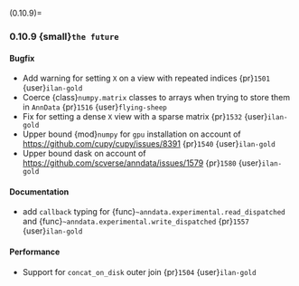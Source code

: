 (0.10.9)=
### 0.10.9 {small}`the future`

#### Bugfix

* Add warning for setting `X` on a view with repeated indices {pr}`1501` {user}`ilan-gold`
* Coerce {class}`numpy.matrix` classes to arrays when trying to store them in `AnnData` {pr}`1516` {user}`flying-sheep`
* Fix for setting a dense `X` view with a sparse matrix {pr}`1532` {user}`ilan-gold`
* Upper bound {mod}`numpy` for `gpu` installation on account of https://github.com/cupy/cupy/issues/8391 {pr}`1540` {user}`ilan-gold`
* Upper bound dask on account of https://github.com/scverse/anndata/issues/1579 {pr}`1580` {user}`ilan-gold`

#### Documentation

* add `callback` typing for {func}`~anndata.experimental.read_dispatched` and {func}`~anndata.experimental.write_dispatched` {pr}`1557` {user}`ilan-gold`

#### Performance

* Support for `concat_on_disk` outer join {pr}`1504` {user}`ilan-gold`

